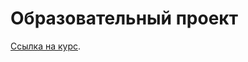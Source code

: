 # Образовательный проект

[Ссылка на курс](https://www.udemy.com/course/react-and-typescript-build-a-portfolio-project/).